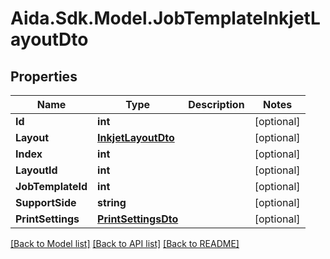 # Aida.Sdk.Model.JobTemplateInkjetLayoutDto

## Properties

Name | Type | Description | Notes
------------ | ------------- | ------------- | -------------
**Id** | **int** |  | [optional] 
**Layout** | [**InkjetLayoutDto**](InkjetLayoutDto.md) |  | [optional] 
**Index** | **int** |  | [optional] 
**LayoutId** | **int** |  | [optional] 
**JobTemplateId** | **int** |  | [optional] 
**SupportSide** | **string** |  | [optional] 
**PrintSettings** | [**PrintSettingsDto**](PrintSettingsDto.md) |  | [optional] 

[[Back to Model list]](../README.md#documentation-for-models) [[Back to API list]](../README.md#documentation-for-api-endpoints) [[Back to README]](../README.md)

